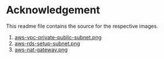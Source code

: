 # Acknowledgement

This readme file contains the source for the respective images.

1. [aws-vpc-private-public-subnet.png](https://docs.aws.amazon.com/images/vpc/latest/userguide/images/default-vpc-diagram.png)
2. [aws-rds-setup-subnet.png](https://docs.aws.amazon.com/images/AmazonRDS/latest/UserGuide/images/con-VPC-sec-grp.png)
3. [aws-nat-gateway.png](https://docs.aws.amazon.com/images/vpc/latest/userguide/images/public-nat-gateway-diagram.png)